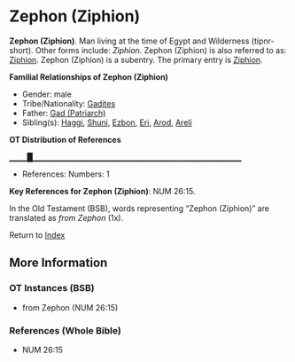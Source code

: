 # Zephon (Ziphion)
**Zephon (Ziphion)**. 
Man living at the time of Egypt and Wilderness (tipnr-short). 
Other forms include: 
*Ziphion*. 
Zephon (Ziphion) is also referred to as: 
[Ziphion](Ziphion.md). 
Zephon (Ziphion) is a subentry. The primary entry is 
[Ziphion](Ziphion.md). 




**Familial Relationships of Zephon (Ziphion)**


* Gender: male
* Tribe/Nationality: [Gadites](../../../groups/md/acai/Gad.md)
* Father: [Gad (Patriarch)](Gad.md)
* Sibling(s): [Haggi](Haggi.md), [Shuni](Shuni.md), [Ezbon](Ezbon.md), [Eri](Eri.md), [Arod](Arod.md), [Areli](Areli.md)


**OT Distribution of References**

▁▁▁█▁▁▁▁▁▁▁▁▁▁▁▁▁▁▁▁▁▁▁▁▁▁▁▁▁▁▁▁▁▁▁▁▁▁▁
* References: Numbers: 1



**Key References for Zephon (Ziphion)**: 
NUM 26:15. 


In the Old Testament (BSB), words representing “Zephon (Ziphion)” are translated as 
*from Zephon* (1x). 




Return to [Index](00-Index.md)

## More Information

### OT Instances (BSB)

* from Zephon (NUM 26:15)



### References (Whole Bible)

* NUM 26:15



